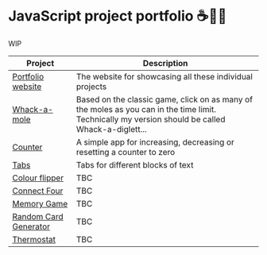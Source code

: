 # JavaScript project portfolio ☕📜📂

WIP

| Project | Description |
| --- | --- |
| [Portfolio website](https://jasylwong.github.io/javascript-projects/) | The website for showcasing all these individual projects |
| [Whack-a-mole](https://jasylwong.github.io/javascript-projects/projects/whack-a-mole/index.html) | Based on the classic game, click on as many of the moles as you can in the time limit. Technically my version should be called Whack-a-diglett...
| [Counter](https://jasylwong.github.io/javascript-projects/projects/counter/index.html) | A simple app for increasing, decreasing or resetting a counter to zero
| [Tabs](https://jasylwong.github.io/javascript-projects/projects/tabs/index.html) | Tabs for different blocks of text
| [Colour flipper](https://jasylwong.github.io/javascript-projects/projects/colour-flipper/index.html) | TBC
| [Connect Four](https://jasylwong.github.io/javascript-projects/projects/connect-four/index.html) | TBC
| [Memory Game](https://jasylwong.github.io/javascript-projects/projects/memory-game/index.html) | TBC
| [Random Card Generator](https://jasylwong.github.io/javascript-projects/projects/random-card-generator/index.html) | TBC
| [Thermostat](https://jasylwong.github.io/javascript-projects/projects/thermostat/index.html) | TBC